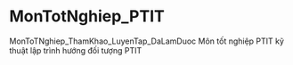 # MonTotNghiep_PTIT
MonToTNghiep_ThamKhao_LuyenTap_DaLamDuoc Môn tốt nghiệp PTIT kỹ thuật lập trình hướng đối tượng PTIT
